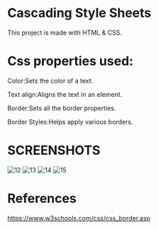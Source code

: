 # Cascading Style Sheets
 This project is made with HTML & CSS.
# Css properties used:
Color:Sets the color of a text.

Text align:Aligns the text in an element.

Border:Sets all the border properties.

Border Styles:Helps apply various borders.

# SCREENSHOTS

![12](https://user-images.githubusercontent.com/88725002/130050992-b5fb0a6e-a1f4-41ea-ac26-450ca9be5889.png)
![13](https://user-images.githubusercontent.com/88725002/130051269-057e79a9-3f98-40d1-ace7-2618ac8a6ff2.png)
![14](https://user-images.githubusercontent.com/88725002/130051277-34e6c67f-4b88-4f5d-a62b-dcacb1b8d568.png)
![15](https://user-images.githubusercontent.com/88725002/130051281-1da0ef9f-bad0-4ac0-9fa7-36a24e8cc437.png)

# References
<a href="https://www.w3schools.com/css/css_border.asp">https://www.w3schools.com/css/css_border.asp</a>
